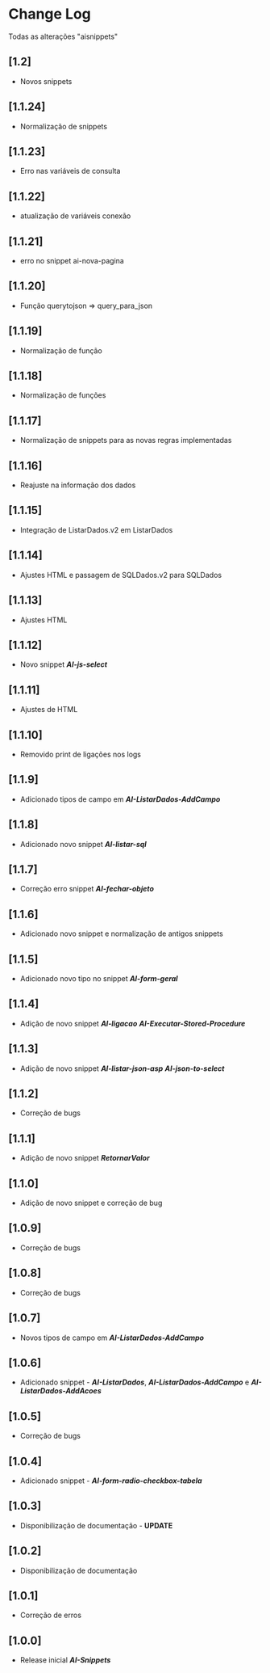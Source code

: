 # Change Log

Todas as alterações "aisnippets"

## [1.2]
- Novos snippets

## [1.1.24]
- Normalização de snippets

## [1.1.23]
- Erro nas variáveis de consulta

## [1.1.22]
- atualização de variáveis conexão

## [1.1.21]
- erro no snippet ai-nova-pagina

## [1.1.20]
- Função querytojson => query_para_json

## [1.1.19]

- Normalização de função

## [1.1.18]

- Normalização de funções
  
## [1.1.17]

- Normalização de snippets para as novas regras implementadas

## [1.1.16]

- Reajuste na informação dos dados

## [1.1.15]

- Integração de ListarDados.v2 em ListarDados

## [1.1.14]

- Ajustes HTML e passagem de SQLDados.v2 para SQLDados

## [1.1.13]

- Ajustes HTML

## [1.1.12]

- Novo snippet **_AI-js-select_**

## [1.1.11]

- Ajustes de HTML

## [1.1.10]

- Removido print de ligações nos logs

## [1.1.9]

- Adicionado tipos de campo em **_AI-ListarDados-AddCampo_**

## [1.1.8]

- Adicionado novo snippet **_AI-listar-sql_**

## [1.1.7]

- Correção erro snippet **_AI-fechar-objeto_**

## [1.1.6]

- Adicionado novo snippet e normalização de antigos snippets

## [1.1.5]

- Adicionado novo tipo no snippet **_AI-form-geral_**

## [1.1.4]

- Adição de novo snippet **_AI-ligacao_** **_AI-Executar-Stored-Procedure_**

## [1.1.3]

- Adição de novo snippet **_AI-listar-json-asp_** **_AI-json-to-select_**

## [1.1.2]

- Correção de bugs

## [1.1.1]

- Adição de novo snippet **_RetornarValor_**

## [1.1.0]

- Adição de novo snippet e correção de bug

## [1.0.9]

- Correção de bugs

## [1.0.8]

- Correção de bugs

## [1.0.7]

- Novos tipos de campo em **_AI-ListarDados-AddCampo_**

## [1.0.6]

- Adicionado snippet - **_AI-ListarDados_**, **_AI-ListarDados-AddCampo_** e **_AI-ListarDados-AddAcoes_**

## [1.0.5]

- Correção de bugs

## [1.0.4]

- Adicionado snippet - **_AI-form-radio-checkbox-tabela_**

## [1.0.3]

- Disponibilização de documentação - **UPDATE**

## [1.0.2]

- Disponibilização de documentação

## [1.0.1]

- Correção de erros

## [1.0.0]

- Release inicial **_AI-Snippets_**
